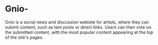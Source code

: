 # Gnio-
Gnio is a social news and discussion website for artists, where they can submit content, such as text posts or direct links. Users can then vote on the submitted content, with the most popular content appearing at the top of the site's pages.
